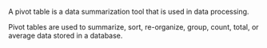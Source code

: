 A pivot table is a data summarization tool that is used in data processing.

Pivot tables are used to summarize, sort, re-organize, group, count, total, or average data stored in a database.